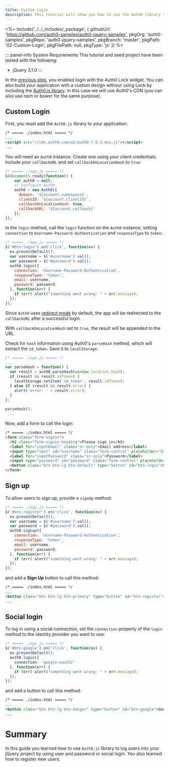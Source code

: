 ```yaml
---
title: Custom Login
description: This tutorial will show you how to use the Auth0 library to add custom authentication and authorization to your web app.
---
```


<%= include('../../_includes/_package', {
  githubUrl: 'https://github.com/auth0-samples/auth0-jquery-samples',
  pkgOrg: 'auth0-samples',
  pkgRepo: 'auth0-jquery-samples',
  pkgBranch: 'master',
  pkgPath: '02-Custom-Login',
  pkgFilePath: null,
  pkgType: 'js'
}) %>

::: panel-info System Requirements
This tutorial and seed project have been tested with the following:

* jQuery 3.1.0
:::

In the [previous step](/quickstart/spa/jquery/01-login), you enabled login with the Auth0 Lock widget. You can also build your application with a custom design without using Lock by including the [Auth0.js library](/libraries/auth0js). In this case we will use Auth0's CDN (you can also use npm or bower for the same purpose).

## Custom Login

First, you must add the `Auth0.js` library to your application:

```html
/* ===== ./index.html ===== */
...
<script src="//cdn.auth0.com/w2/auth0-7.0.3.min.js"></script>
...
```

You will need an `Auth0` instance. Create one using your client credentials. Include your `callbackURL` and set `callbackOnLocationHash` to `true`:

```javascript
/* ===== ./app.js ===== */
$(document).ready(function() {
    var auth0 = null;
    // Configure Auth0
    auth0 = new Auth0({
      domain: '${account.namespace}',
      clientID: '${account.clientId}',
      callbackOnLocationHash: true,
      callbackURL: '${account.callback}'
    });
});
```

In the `login` method, call the `login` function on the `Auth0` instance, setting `connection` to `Username-Password-Authentication` and `responseType` to `token`:

```javascript
/* ===== ./app.js ===== */
$('#btn-login').on('click', function(ev) {
  ev.preventDefault();
  var username = $('#username').val();
  var password = $('#password').val();
  auth0.login({
    connection: 'Username-Password-Authentication',
    responseType: 'token',
    email: username,
    password: password,
  }, function(err) {
    if (err) alert("something went wrong: " + err.message);
  });
});
```

Since `Auth0` uses [redirect mode](https://github.com/auth0/auth0.js#redirect-mode) by default, the app will be redirected to the `callbackURL` after a successful login.

With `callbackOnLocationHash` set to `true`, the result will be appended to the URL.

Check for `hash` information using  Auth0's `parseHash` method, which will extract the `id_token`. Save it to `localStorage`:

```javascript
/* ===== ./app.js ===== */
...
var parseHash = function() {
  var result = auth0.parseHash(window.location.hash);
  if (result && result.idToken) {
    localStorage.setItem('id_token', result.idToken);
  } else if (result && result.error) {
    alert('error: ' + result.error);
  }
};

parseHash();
 ...
```

Now, add a form to call the login:

```html
/* ===== ./index.html ===== */
<form class="form-signin">
  <h2 class="form-signin-heading">Please sign in</h2>
  <label for="inputEmail" class="sr-only">Email address</label>
  <input type="text" id="username" class="form-control" placeholder="Email address" autofocus required>
  <label for="inputPassword" class="sr-only">Password</label>
  <input type="password" id="password" class="form-control" placeholder="Password" required>
  <button class="btn btn-lg btn-default" type="button" id="btn-login">Sign In</button>
</form>
```

## Sign up

To allow users to sign up, provide a `signUp` method:

```javascript
/* ===== ./app.js ===== */
$('#btn-register').on('click', function(ev) {
  ev.preventDefault();
  var username = $('#username').val();
  var password = $('#password').val();
  auth0.signup({
    connection: 'Username-Password-Authentication',
    responseType: 'token',
    email: username,
    password: password,
  }, function(err) {
    if (err) alert("something went wrong: " + err.message);
  });
});
```

and add a **Sign Up** button to call this method:

```html
/* ===== ./index.html ===== */
...
<button class="btn btn-lg btn-primary" type="button" id="btn-register">Sign Up</button>
...
```

## Social login

To log in using a social connection, set the `connection` property of the `login` method to the identity provider you want to use:

```typescript
/* ===== ./app.js ===== */
$('#btn-google').on('click', function(ev) {
  ev.preventDefault();
  auth0.login({
    connection: 'google-oauth2'
  }, function(err) {
    if (err) alert("something went wrong: " + err.message);
  });
});
```

and add a button to call this method:

```html
/* ===== ./index.html ===== */
...
<button class="btn btn-lg btn-danger" type="button" id="btn-google">Google</button>
...
```

# Summary

In this guide you learned how to use `Auth0.js` library to log users into your jQuery project by using user and password or social login. You also learned how to register new users.
